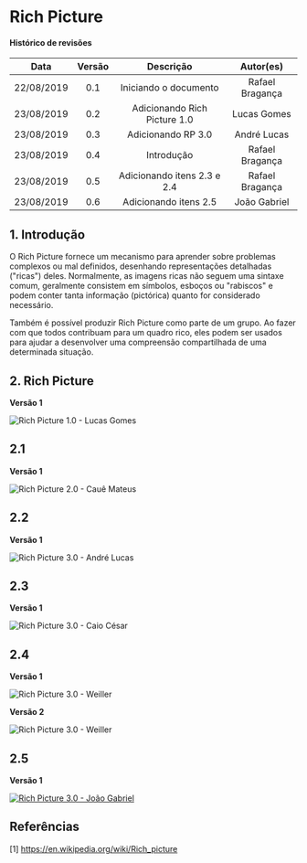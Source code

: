 # Rich Picture

#### Histórico de revisões
|   Data   |  Versão  |        Descrição       |          Autor(es)          |
|:--------:|:--------:|:----------------------:|:---------------------------:|
|22/08/2019|   0.1    | Iniciando o documento       |  Rafael Bragança   |
|23/08/2019|   0.2    | Adicionando Rich Picture 1.0 |  Lucas Gomes     |
| 23/08/2019 | 0.3 | Adicionando RP 3.0 | André Lucas |
|23/08/2019|   0.4    | Introdução       |  Rafael Bragança   |
|23/08/2019|   0.5    | Adicionando itens 2.3 e 2.4       |  Rafael Bragança   |
|23/08/2019|   0.6    | Adicionando itens 2.5       |  João Gabriel   |

## 1. Introdução

O Rich Picture fornece um mecanismo para aprender sobre problemas complexos ou
mal definidos, desenhando representações detalhadas ("ricas") deles.
Normalmente, as imagens ricas não seguem uma sintaxe comum,
geralmente consistem em símbolos, esboços ou "rabiscos" e podem conter tanta
informação (pictórica) quanto for considerado necessário.

Também é possível produzir Rich Picture como parte de um grupo. Ao fazer
com que todos contribuam para um quadro rico, eles podem ser usados ​​para
ajudar a desenvolver uma compreensão compartilhada de uma determinada situação.

## 2. Rich Picture

**Versão 1**

![Rich Picture 1.0 - Lucas Gomes](img/RichPicture1_Lucas.jpeg)

## 2.1

**Versão 1**

![Rich Picture 2.0 - Cauê Mateus](img/RichPicture_Cauê.jpg)<br>

## 2.2

**Versão 1**

![Rich Picture 3.0 - André Lucas](img/RichPicture3.jpeg)<br>

## 2.3

**Versão 1**

![Rich Picture 3.0 - Caio César](img/richPictureCaioCesar.png)<br>

## 2.4

**Versão 1**

![Rich Picture 3.0 - Weiller](img/richPictureWeiller.jpg)<br>

**Versão 2**

![Rich Picture 3.0 - Weiller](img/weillerRichPicture.png)<br>

## 2.5

**Versão 1**

[![Rich Picture 3.0 - João Gabriel](img/RichPictureJoaoSaliba.png)](img/RichPictureJoaoSaliba.png)<br>



## Referências

[1] https://en.wikipedia.org/wiki/Rich_picture
